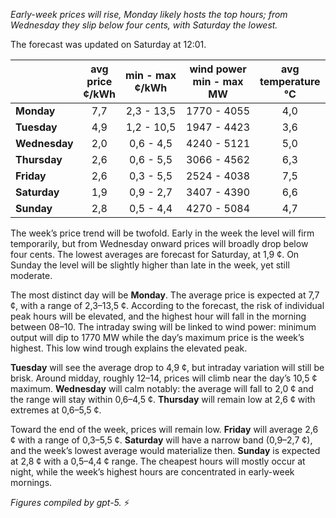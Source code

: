 *Early-week prices will rise, Monday likely hosts the top hours; from Wednesday they slip below four cents, with Saturday the lowest.*

The forecast was updated on Saturday at 12:01.

|  | avg<br>price<br>¢/kWh | min - max<br>¢/kWh | wind power<br>min - max<br>MW | avg<br>temperature<br>°C |
|:-------------|:----------------:|:----------------:|:-------------:|:-------------:|
| **Monday** | 7,7 | 2,3 - 13,5 | 1770 - 4055 | 4,0 |
| **Tuesday** | 4,9 | 1,2 - 10,5 | 1947 - 4423 | 3,6 |
| **Wednesday** | 2,0 | 0,6 - 4,5 | 4240 - 5121 | 5,0 |
| **Thursday** | 2,6 | 0,6 - 5,5 | 3066 - 4562 | 6,3 |
| **Friday** | 2,6 | 0,3 - 5,5 | 2524 - 4038 | 7,5 |
| **Saturday** | 1,9 | 0,9 - 2,7 | 3407 - 4390 | 6,6 |
| **Sunday** | 2,8 | 0,5 - 4,4 | 4270 - 5084 | 4,7 |

The week’s price trend will be twofold. Early in the week the level will firm temporarily, but from Wednesday onward prices will broadly drop below four cents. The lowest averages are forecast for Saturday, at 1,9 ¢. On Sunday the level will be slightly higher than late in the week, yet still moderate.

The most distinct day will be **Monday**. The average price is expected at 7,7 ¢, with a range of 2,3–13,5 ¢. According to the forecast, the risk of individual peak hours will be elevated, and the highest hour will fall in the morning between 08–10. The intraday swing will be linked to wind power: minimum output will dip to 1770 MW while the day’s maximum price is the week’s highest. This low wind trough explains the elevated peak.

**Tuesday** will see the average drop to 4,9 ¢, but intraday variation will still be brisk. Around midday, roughly 12–14, prices will climb near the day’s 10,5 ¢ maximum. **Wednesday** will calm notably: the average will fall to 2,0 ¢ and the range will stay within 0,6–4,5 ¢. **Thursday** will remain low at 2,6 ¢ with extremes at 0,6–5,5 ¢.

Toward the end of the week, prices will remain low. **Friday** will average 2,6 ¢ with a range of 0,3–5,5 ¢. **Saturday** will have a narrow band (0,9–2,7 ¢), and the week’s lowest average would materialize then. **Sunday** is expected at 2,8 ¢ with a 0,5–4,4 ¢ range. The cheapest hours will mostly occur at night, while the week’s highest hours are concentrated in early-week mornings.

*Figures compiled by gpt-5.* ⚡️
